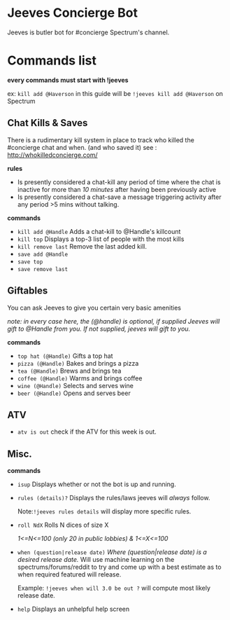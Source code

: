 # Jeeves Concierge Bot
Jeeves is butler bot for #concierge Spectrum's channel.

# Commands list

**every commands must start with !jeeves**

ex: `kill add @Haverson` in this guide will be `!jeeves kill add @Haverson` on Spectrum

## Chat Kills & Saves
There is a rudimentary kill system in place to track who killed the #concierge chat and when. (and who saved it)
see : http://whokilledconcierge.com/

**rules** 
- Is presently considered a chat-kill any period of time where the chat is inactive for more than *10 minutes* after having been previously active
- Is presently considered a chat-save a message triggering activity after any period >5 mins without talking.

**commands**
- `kill add @Handle` 
    Adds a chat-kill to @Handle's killcount
- `kill top`
    Displays a top-3 list of people with the most kills
- `kill remove last`
    Remove the last added kill.
- `save add @Handle`
- `save top`
- `save remove last`


## Giftables
You can ask Jeeves to give you certain very basic amenities

*note: in every case here, the (@handle) is optional, if supplied Jeeves will gift to @Handle from you.
If not supplied, jeeves will gift to you.* 

**commands**
- `top hat (@Handle)` 
    Gifts a top hat
- `pizza (@Handle)`
    Bakes and brings a pizza
- `tea (@Handle)`
    Brews and brings tea
- `coffee (@Handle)`
    Warms and brings coffee
- `wine (@Handle)`
    Selects and serves wine
- `beer (@Handle)`
    Opens and serves beer

## ATV
- `atv is out` check if the ATV for this week is out.

## Misc.

**commands**
- `isup`
    Displays whether or not the bot is up and running.
- `rules (details)?`
    Displays the rules/laws jeeves will *always* follow.
    
    Note:`!jeeves rules details` will display more specific rules.
- `roll NdX` Rolls N dices of size X 

    *1<=N<=100 (only 20 in public lobbies) & 1<=X<=100*
- `when (question|release date)`
    *Where (question|release date) is a desired release date.* Will use machine learning on the spectrums/forums/reddit to try and come up with a best estimate as to when required featured will release.
    
    Example: `!jeeves when will 3.0 be out ?` will compute most likely release date.
- `help`
    Displays an unhelpful help screen
